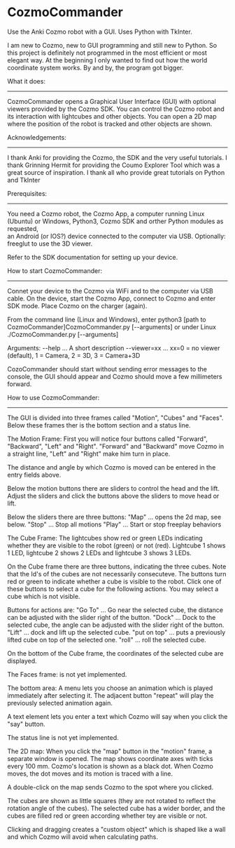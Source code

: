 # CozmoCommander
Use the Anki Cozmo robot with a GUI. Uses Python with TkInter.

I am new to Cozmo, new to GUI programming and still new to Python. 
So this project is definitely not programmed in the most efficient or most elegant way. 
At the beginning I only wanted to find out how the world coordinate system works. 
By and by, the program got bigger. 

What it does:
*************
CozmoCommander opens a Graphical User Interface (GUI) with optional viewers provided by the Cozmo SDK. 
You can control the Cozmo robot and its interaction with lightcubes and other objects. 
You can open a 2D map where the position of the robot is tracked and other objects are shown. 

Acknowledgements:
*****************
I thank Anki for providing the Cozmo, the SDK and the very useful tutorials. 
I thank Grinning Hermit for providing the Coumo Explorer Tool which was a great source of inspiration. 
I thank all who provide great tutorials on Python and TkInter

Prerequisites:
**************
You need a Cozmo robot, 
the Cozmo App,
a computer running Linux (Ubuntu) or Windows,
Python3,
Cozmo SDK and orther Python modules as requested,   
an Android (or IOS?) device connected to the computer via USB.
Optionally: freeglut to use the 3D viewer.

Refer to the SDK documentation for setting up your device. 

How to start CozmoCommander:
****************************
Connet your device to the Cozmo via WiFi and to the computer via USB cable. 
On the device, start the Cozmo App, connect to Cozmo and enter SDK mode. 
Place Cozmo on the charger (again). 

From the command line (Linux and Windows), enter 
python3 [path to CozmoCommander]CozmoCommander.py [--arguments]
or under Linux 
./CozmoCommander.py [--arguments]

Arguments: 
--help  ... A short description 
--viewer=xx ... xx=0 = no viewer (default), 1 = Camera, 2 = 3D, 3 = Camera+3D

CozoCommander should start without sending error messages to the console, 
the GUI should appear 
and Cozmo should move a few millimeters forward. 

How to use CozmoCommander:
**************************
The GUI is divided into three frames called "Motion", "Cubes" and "Faces". 
Below these frames ther is the bottom section and a status line. 

The Motion Frame:
First you will notice four buttons called "Forward", "Backward", "Left" and "Right". 
"Forward" and "Backward" move Cozmo in a straight line, "Left" and "Right" make him turn in place. 

The distance and angle by which Cozmo is moved can be entered in the entry fields above. 

Below the motion buttons there are sliders to control the head and the lift. 
Adjust the sliders and click the buttons above the sliders to move head or lift. 

Below the sliders there are three buttons: 
"Map" ... opens the 2d map, see below. 
"Stop" ... Stop all motions
"Play" ... Start or stop freeplay behaviors 

The Cube Frame: 
The lightcubes show red or green LEDs indicating whether they are visible to the robot (green) or not (red). 
Lightcube 1 shows 1 LED, lightcube 2 shows 2 LEDs and lightcube 3 shows 3 LEDs. 

On the Cube frame there are three buttons, indicating the three cubes. 
Note that the Id's of the cubes are not necessarily consecuteve. 
The buttons turn red or green to indicate whether a cube is visible to the robot. 
Click one of these buttons to select a cube for the following actions. 
You may select a cube which is not visible. 

Buttons for actions are:
"Go To" ... Go near the selected cube, the distance can be adjusted with the slider right of the button. 
"Dock"  ... Dock to the selected cube, the angle can be adjusted with the slider right of the button.
"Lift"  ... dock and lift up the selected cube.
"put on top" ... puts a previously lifted cube on top of the selected one. 
"roll" ... roll the selected cube. 

On the bottom of the Cube frame, the coordinates of the selected cube are displayed. 

The Faces frame: 
is not yet implemented. 

The bottom area:
A menu lets you choose an animation which is played immediately after selecting it. 
The adjacent button "repeat" will play the previously selected animation again. 

A text element lets you enter a text which Cozmo will say when you click the "say" button. 

The status line is not yet implemented. 

The 2D map:
When you click the "map" button in the "motion" frame, a separate window is opened. 
The map shows coordinate axes with ticks every 100 mm. 
Cozmo's location is shown as a black dot. When Cozmo moves, the dot moves and its motion is traced with a line. 

A double-click on the map sends Cozmo to the spot where you clicked. 

The cubes are shown as little squares (they are not rotated to reflect the rotation angle of the cubes). 
The selected cube has a wider border, and the cubes are filled red or green according whether tey are visible or not. 

Clicking and dragging creates a "custom object" which is shaped like a wall and which Cozmo will avoid when calculating paths. 





